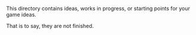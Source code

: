 This directory contains ideas, works in
progress, or starting points for your
game ideas. 

That is to say, they are not
finished.